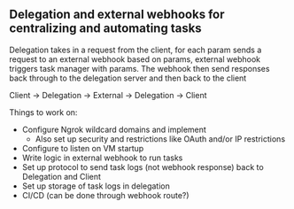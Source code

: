 ## Delegation and external webhooks for centralizing and automating tasks

Delegation takes in a request from the client, for each param sends a request
to an external webhook based on params, external webhook triggers task manager with params.
The webhook then send responses back through to the delegation server and then back to
the client

Client -> Delegation -> External -> Delegation -> Client

Things to work on: 

- Configure Ngrok wildcard domains and implement
  - Also set up security and restrictions like OAuth and/or IP restrictions
- Configure to listen on VM startup
- Write logic in external webhook to run tasks
- Set up protocol to send task logs (not webhook response) back to Delegation and Client
- Set up storage of task logs in delegation
- CI/CD (can be done through webhook route?)